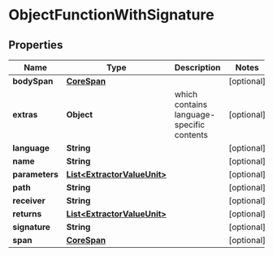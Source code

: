 

# ObjectFunctionWithSignature


## Properties

| Name | Type | Description | Notes |
|------------ | ------------- | ------------- | -------------|
|**bodySpan** | [**CoreSpan**](CoreSpan.md) |  |  [optional] |
|**extras** | **Object** | which contains language-specific contents |  [optional] |
|**language** | **String** |  |  [optional] |
|**name** | **String** |  |  [optional] |
|**parameters** | [**List&lt;ExtractorValueUnit&gt;**](ExtractorValueUnit.md) |  |  [optional] |
|**path** | **String** |  |  [optional] |
|**receiver** | **String** |  |  [optional] |
|**returns** | [**List&lt;ExtractorValueUnit&gt;**](ExtractorValueUnit.md) |  |  [optional] |
|**signature** | **String** |  |  [optional] |
|**span** | [**CoreSpan**](CoreSpan.md) |  |  [optional] |



